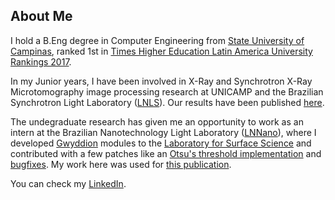 ## About Me

I hold a B.Eng degree in Computer Engineering from [State University of Campinas](http://www.unicamp.br/unicamp/english), ranked 1st in [Times Higher Education Latin America University Rankings 2017](https://www.timeshighereducation.com/world-university-rankings/2017/latin-america-university-rankings).

In my Junior years, I have been involved in X-Ray and Synchrotron X-Ray Microtomography image processing research at UNICAMP and the Brazilian Synchrotron Light Laboratory ([LNLS](http://www.lnls.cnpem.br/)). Our results have been published [here](https://biotechnologyforbiofuels.biomedcentral.com/articles/10.1186/s13068-015-0229-8).

The undegraduate research has given me an opportunity to work as an intern at the Brazilian Nanotechnology Light Laboratory ([LNNano](http://lnnano.cnpem.br/)), where I developed [Gwyddion](gwyddion.net) modules to the [Laboratory for Surface Science](http://lnnano.cnpem.br/laboratories/lcs/) and contributed with a few patches like an [Otsu's threshold implementation](https://sourceforge.net/p/gwyddion/code/15479) and [bugfixes](https://sourceforge.net/p/gwyddion/code/16000). My work here was used for [this publication](https://www.ncbi.nlm.nih.gov/pubmed/25338749).

You can check my [LinkedIn](https://www.linkedin.com/in/barboza/en).
